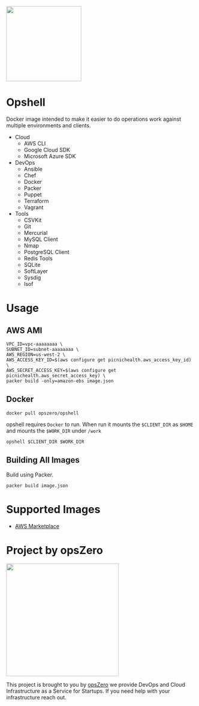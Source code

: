 <img src="http://assets.opszero.com.s3.amazonaws.com/images/Opshell.png" width="200px" />

# Opshell

Docker image intended to make it easier to do operations work against
multiple environments and clients.

 - Cloud
    - AWS CLI
    - Google Cloud SDK
    - Microsoft Azure SDK
 - DevOps
    - Ansible
    - Chef
    - Docker
    - Packer
    - Puppet
    - Terraform
    - Vagrant
 - Tools
    - CSVKit
    - Git
    - Mercurial
    - MySQL Client
    - Nmap
    - PostgreSQL Client
    - Redis Tools
    - SQLite
    - SoftLayer
    - Sysdig
    - lsof

# Usage

## AWS AMI

```
VPC_ID=vpc-aaaaaaaa \
SUBNET_ID=subnet-aaaaaaaa \
AWS_REGION=us-west-2 \
AWS_ACCESS_KEY_ID=$(aws configure get picnichealth.aws_access_key_id) \
AWS_SECRET_ACCESS_KEY=$(aws configure get picnichealth.aws_secret_access_key) \
packer build -only=amazon-ebs image.json
```


## Docker

```
docker pull opszero/opshell
```

opshell requires `Docker` to run. When run it mounts the `$CLIENT_DIR` as
`$HOME` and mounts the `$WORK_DIR` under `/work`

```
opshell $CLIENT_DIR $WORK_DIR
```

## Building All Images

Build using Packer.

```
packer build image.json
```

# Supported Images

 - [AWS Marketplace](https://aws.amazon.com/marketplace/pp/B075CLZTFG?qid=1504899558989&sr=0-2&ref_=srh_res_product_title)

# Project by opsZero

<a href="https://www.opszero.com"><img src="http://assets.opszero.com.s3.amazonaws.com/images/opszero_11_29_2016.png" width="300px"/></a>

This project is brought to you by [opsZero](https://www.opszero.com) we
provide DevOps and Cloud Infrastructure as a Service for Startups. If you
need help with your infrastructure reach out.
